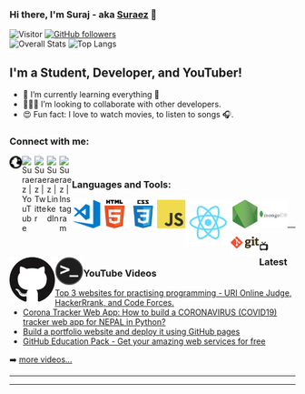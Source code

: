 ### Hi there, I'm Suraj - aka [Suraez][website] 👋
![Visitor](https://visitor-badge.laobi.icu/badge?page_id=Suraez.Suraez) [![GitHub followers](https://img.shields.io/github/followers/suraez?label=Follow&style=social)](https://github.com/suraez?tab=followers)  
![Overall Stats](https://github-readme-stats.vercel.app/api?username=Suraez&count_private=true&show_icons=true&hide=contribs)
![Top Langs](https://github-readme-stats.vercel.app/api/top-langs/?username=Suraez&layout=compact)



## I'm a Student, Developer, and YouTuber!

- 🌱 I’m currently learning everything 🤣
- 🧑🏻‍💻 I’m looking to collaborate with other developers.
- 😍 Fun fact: I love to watch movies, to listen to songs 🎧.

### Connect with me:

[<img align="left" alt="imojha.me" width="22px" src="https://raw.githubusercontent.com/iconic/open-iconic/master/svg/globe.svg" />][website]
[<img align="left" alt="Suraez | YouTube" width="22px" src="https://cdn.jsdelivr.net/npm/simple-icons@v3/icons/youtube.svg" />][youtube]
[<img align="left" alt="Suraez | Twitter" width="22px" src="https://cdn.jsdelivr.net/npm/simple-icons@v3/icons/twitter.svg" />][twitter]
[<img align="left" alt="Suraez | LinkedIn" width="22px" src="https://cdn.jsdelivr.net/npm/simple-icons@v3/icons/linkedin.svg" />][linkedin]
[<img align="left" alt="Suraez | Instagram" width="22px" src="https://cdn.jsdelivr.net/npm/simple-icons@v3/icons/instagram.svg" />][instagram]

<br />

### Languages and Tools:

[<img align="left" alt="Visual Studio Code" width="50px" src="https://raw.githubusercontent.com/github/explore/80688e429a7d4ef2fca1e82350fe8e3517d3494d/topics/visual-studio-code/visual-studio-code.png" />][website]
[<img align="left" alt="HTML5" width="50px" src="https://raw.githubusercontent.com/github/explore/80688e429a7d4ef2fca1e82350fe8e3517d3494d/topics/html/html.png" />][website]
[<img align="left" alt="CSS3" width="50px" src="https://raw.githubusercontent.com/github/explore/80688e429a7d4ef2fca1e82350fe8e3517d3494d/topics/css/css.png" />][website]
[<img align="left" alt="JavaScript" width="50px" src="https://raw.githubusercontent.com/github/explore/80688e429a7d4ef2fca1e82350fe8e3517d3494d/topics/javascript/javascript.png" />][website]
[<img align="left" alt="React" width="80px" src="https://raw.githubusercontent.com/github/explore/80688e429a7d4ef2fca1e82350fe8e3517d3494d/topics/react/react.png" />][website]
[<img align="left" alt="Node.js" width="50px" src="https://raw.githubusercontent.com/github/explore/80688e429a7d4ef2fca1e82350fe8e3517d3494d/topics/nodejs/nodejs.png" />][website]
[<img align="left" alt="MongoDB" width="50px" src="https://raw.githubusercontent.com/github/explore/80688e429a7d4ef2fca1e82350fe8e3517d3494d/topics/mongodb/mongodb.png" />][website]
[<img align="left" alt="Git" width="50px" src="https://raw.githubusercontent.com/github/explore/80688e429a7d4ef2fca1e82350fe8e3517d3494d/topics/git/git.png" />][website]
[<img align="left" alt="GitHub" width="80px" src="https://raw.githubusercontent.com/github/explore/78df643247d429f6cc873026c0622819ad797942/topics/github/github.png" />][website]
[<img align="left" alt="Terminal" width="50px" src="https://raw.githubusercontent.com/github/explore/80688e429a7d4ef2fca1e82350fe8e3517d3494d/topics/terminal/terminal.png" />][website]

<br />
<br />

---

### 📺 Latest YouTube Videos

<!-- YOUTUBE:START -->
- [Top 3 websites for practising programming - URI Online Judge, HackerRrank, and Code Forces.](https://youtu.be/8XuQy5WrXrA)
- [Corona Tracker Web App: How to build a CORONAVIRUS (COVID19) tracker web app for NEPAL in Python?](https://youtu.be/pE0qOr64Pqo)
- [Build a portfolio website and deploy it using GitHub pages](https://youtu.be/7HpCM1_26UA)
- [GitHub Education Pack - Get your amazing web services for free](https://youtu.be/j7WM71FZS8k)
<!-- YOUTUBE:END -->

➡️ [more videos...](https://www.youtube.com/channel/UCSyTeQpRGhi8VKX1MN2BDxA?view_as=subscriber)

---

---

[website]: https://imojha.me/
[twitter]: https://twitter.com/OberaiSurazz
[youtube]: https://www.youtube.com/channel/UCSyTeQpRGhi8VKX1MN2BDxA?view_as=subscriber
[instagram]: https://www.instagram.com/cyberking_suraj/
[linkedin]: https://www.linkedin.com/in/suraj-ojha/